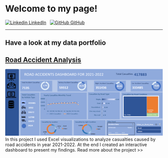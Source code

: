 # Welcome to my page!
[![Linkedin](https://i.stack.imgur.com/gVE0j.png) LinkedIn](https://linkedin.com/in/naimamunir)
&nbsp;
[![GitHub](https://i.stack.imgur.com/tskMh.png) GitHub](https://github.com/NaimaMunir)

----


## Have a look at my data portfolio


## [Road Accident Analysis](https://naimamunir17.wixsite.com/naimamunir)
![](/assets/Dashboard_final_roadAccidnets.png)
In this project I used Excel visualizations to analyze casualties caused by road accidents in year 2021-2022. At the end I created an interactive dashboard to present my findings. Read more about the project >>


















